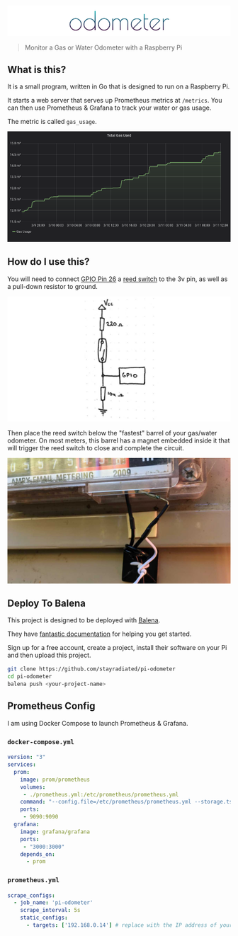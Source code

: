 ![Odometer](./assets/odometer.png)

> Monitor a Gas or Water Odometer with a Raspberry Pi

## What is this?

It is a small program, written in Go that is designed to run on a Raspberry Pi.

It starts a web server that serves up Prometheus metrics at `/metrics`. You can
then use Prometheus & Grafana to track your water or gas usage.

The metric is called `gas_usage`.

![Grafana Dashboard](./assets/grafana.jpg)

## How do I use this?

You will need to connect [GPIO Pin 26](https://pinout.xyz/pinout/pin37_gpio26)
a [reed switch](https://en.wikipedia.org/wiki/Reed_switch) to the 3v pin, as
well as a pull-down resistor to ground.

![circuit sketch](./assets/sketch.jpg)

Then place the reed switch below the "fastest" barrel of your gas/water
odometer. On most meters, this barrel has a magnet embedded inside it that will
trigger the reed switch to close and complete the circuit.

![Reed Switch](./assets/reed_switch.jpg)

## Deploy To Balena

This project is designed to be deployed with [Balena](http://balena.io/).

They have [fantastic
documentation](https://www.balena.io/docs/learn/getting-started/raspberry-pi2/go/)
for helping you get started.

Sign up for a free account, create a project, install their software on your Pi
and then upload this project.

```bash
git clone https://github.com/stayradiated/pi-odometer
cd pi-odometer
balena push <your-project-name>
```

## Prometheus Config

I am using Docker Compose to launch Prometheus & Grafana.

### `docker-compose.yml`

```yaml
version: "3"
services:
  prom:
    image: prom/prometheus
    volumes:
     - ./prometheus.yml:/etc/prometheus/prometheus.yml
    command: "--config.file=/etc/prometheus/prometheus.yml --storage.tsdb.path=/prometheus"
    ports:
     - 9090:9090
  grafana:
    image: grafana/grafana
    ports:
     - "3000:3000"
    depends_on:
      - prom
```

### `prometheus.yml`

```yaml
scrape_configs:
  - job_name: 'pi-odometer'
    scrape_interval: 5s
    static_configs:
      - targets: ['192.168.0.14'] # replace with the IP address of your Pi
```
